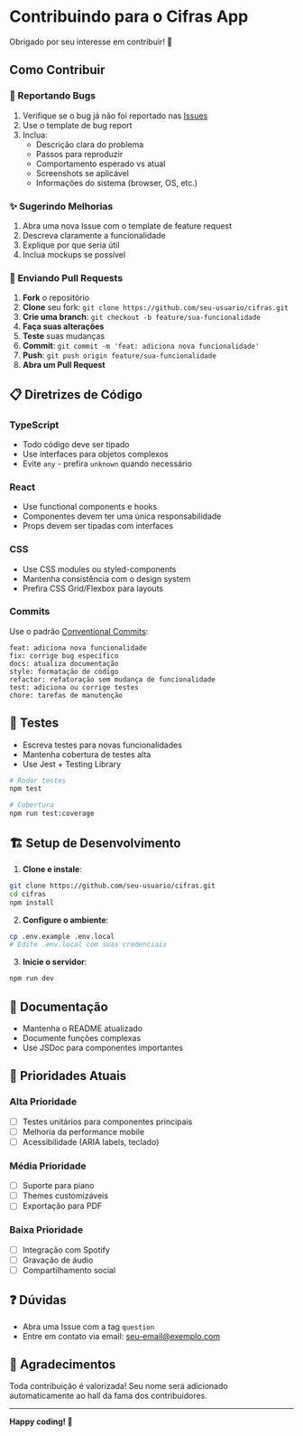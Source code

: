 # Contribuindo para o Cifras App

Obrigado por seu interesse em contribuir! 🎉

## Como Contribuir

### 🐛 Reportando Bugs

1. Verifique se o bug já não foi reportado nas [Issues](https://github.com/seu-usuario/cifras/issues)
2. Use o template de bug report
3. Inclua:
   - Descrição clara do problema
   - Passos para reproduzir
   - Comportamento esperado vs atual
   - Screenshots se aplicável
   - Informações do sistema (browser, OS, etc.)

### ✨ Sugerindo Melhorias

1. Abra uma nova Issue com o template de feature request
2. Descreva claramente a funcionalidade
3. Explique por que seria útil
4. Inclua mockups se possível

### 🔧 Enviando Pull Requests

1. **Fork** o repositório
2. **Clone** seu fork: `git clone https://github.com/seu-usuario/cifras.git`
3. **Crie uma branch**: `git checkout -b feature/sua-funcionalidade`
4. **Faça suas alterações**
5. **Teste** suas mudanças
6. **Commit**: `git commit -m 'feat: adiciona nova funcionalidade'`
7. **Push**: `git push origin feature/sua-funcionalidade`
8. **Abra um Pull Request**

## 📋 Diretrizes de Código

### TypeScript

- Todo código deve ser tipado
- Use interfaces para objetos complexos
- Evite `any` - prefira `unknown` quando necessário

### React

- Use functional components e hooks
- Componentes devem ter uma única responsabilidade
- Props devem ser tipadas com interfaces

### CSS

- Use CSS modules ou styled-components
- Mantenha consistência com o design system
- Prefira CSS Grid/Flexbox para layouts

### Commits

Use o padrão [Conventional Commits](https://www.conventionalcommits.org/):

```
feat: adiciona nova funcionalidade
fix: corrige bug específico
docs: atualiza documentação
style: formatação de código
refactor: refatoração sem mudança de funcionalidade
test: adiciona ou corrige testes
chore: tarefas de manutenção
```

## 🧪 Testes

- Escreva testes para novas funcionalidades
- Mantenha cobertura de testes alta
- Use Jest + Testing Library

```bash
# Rodar testes
npm test

# Cobertura
npm run test:coverage
```

## 🏗️ Setup de Desenvolvimento

1. **Clone e instale**:

```bash
git clone https://github.com/seu-usuario/cifras.git
cd cifras
npm install
```

2. **Configure o ambiente**:

```bash
cp .env.example .env.local
# Edite .env.local com suas credenciais
```

3. **Inicie o servidor**:

```bash
npm run dev
```

## 📝 Documentação

- Mantenha o README atualizado
- Documente funções complexas
- Use JSDoc para componentes importantes

## 🎯 Prioridades Atuais

### Alta Prioridade

- [ ] Testes unitários para componentes principais
- [ ] Melhoria da performance mobile
- [ ] Acessibilidade (ARIA labels, teclado)

### Média Prioridade

- [ ] Suporte para piano
- [ ] Themes customizáveis
- [ ] Exportação para PDF

### Baixa Prioridade

- [ ] Integração com Spotify
- [ ] Gravação de áudio
- [ ] Compartilhamento social

## ❓ Dúvidas

- Abra uma Issue com a tag `question`
- Entre em contato via email: seu-email@exemplo.com

## 🙏 Agradecimentos

Toda contribuição é valorizada! Seu nome será adicionado automaticamente ao hall da fama dos contribuidores.

---

**Happy coding! 🎸**
